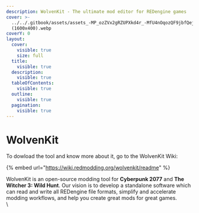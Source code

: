 ```yaml
---
description: WolvenKit - The ultimate mod editor for REDengine games
cover: >-
  ../../.gitbook/assets/assets_-MP_ozZVx2gRZUPXkd4r_-MfU4nOqozQF9jbfQej2_-MfUDMbz0Yr2sAxCjfHv_wkit_sammy_text_doublestack
  (1600x400).webp
coverY: 0
layout:
  cover:
    visible: true
    size: full
  title:
    visible: true
  description:
    visible: true
  tableOfContents:
    visible: true
  outline:
    visible: true
  pagination:
    visible: true
---
```


# WolvenKit

To dowload the tool and know more about it, go to the WolvenKit Wiki:&#x20;

{% embed url="https://wiki.redmodding.org/wolvenkit/readme" %}

WolvenKit is an open-source modding tool for **Cyberpunk 2077** and **The Witcher 3: Wild Hunt**. Our vision is to develop a standalone software which can read and write all REDengine file formats, simplify and accelerate modding workflows, and help you create great mods for great games. \
\


